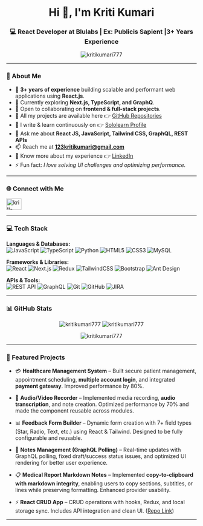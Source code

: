 <h1 align="center">Hi 👋, I'm Kriti Kumari</h1>
<h3 align="center">💻 React Developer at Blulabs | Ex: Publicis Sapient |3+ Years Experience </h3>

<p align="center">
  <img src="https://komarev.com/ghpvc/?username=kritikumari777&label=Profile%20Views&color=0e75b6&style=flat" alt="kritikumari777" />
</p>

---

### 🚀 About Me  
- 🔭 **3+ years of experience** building scalable and performant web applications using **React.js**.  
- 🌱 Currently exploring **Next.js, TypeScript, and GraphQ**.  
- 👯 Open to collaborating on **frontend & full-stack projects**.  
- 📂 All my projects are available here 👉 [GitHub Repositories](https://github.com/kritikumari777)  
- 📝 I write & learn continuously on 👉 [Sololearn Profile](https://www.sololearn.com/profile/9415219)  
- 💬 Ask me about **React JS, JavaScript, Tailwind CSS, GraphQL, REST APIs**  
- 📫 Reach me at **123kritikumari@gmail.com**  
- 📄 Know more about my experience 👉 [LinkedIn](https://www.linkedin.com/in/kriti-kumari-862753185/)  
- ⚡ Fun fact: *I love solving UI challenges and optimizing performance.*  

---

### 🌐 Connect with Me  
<p align="left">
  <a href="https://www.linkedin.com/in/kriti-kumari-862753185/" target="blank">
    <img align="center" src="https://raw.githubusercontent.com/rahuldkjain/github-profile-readme-generator/master/src/images/icons/Social/linked-in-alt.svg" alt="kriti-kumari" height="30" width="40" />
  </a>
</p>

---

### 💻 Tech Stack

**Languages & Databases:**  
![JavaScript](https://img.shields.io/badge/JavaScript-F7DF1E?logo=javascript&logoColor=black) 
![TypeScript](https://img.shields.io/badge/TypeScript-3178C6?logo=typescript&logoColor=white) 
![Python](https://img.shields.io/badge/Python-3776AB?logo=python&logoColor=white) 
![HTML5](https://img.shields.io/badge/HTML5-E34F26?logo=html5&logoColor=white) 
![CSS3](https://img.shields.io/badge/CSS3-1572B6?logo=css3&logoColor=white) 
![MySQL](https://img.shields.io/badge/MySQL-4479A1?logo=mysql&logoColor=white)  

**Frameworks & Libraries:**  
![React](https://img.shields.io/badge/React-20232A?logo=react&logoColor=61DAFB) 
![Next.js](https://img.shields.io/badge/Next.js-000000?logo=nextdotjs&logoColor=white) 
![Redux](https://img.shields.io/badge/Redux-764ABC?logo=redux&logoColor=white) 
![TailwindCSS](https://img.shields.io/badge/Tailwind_CSS-38B2AC?logo=tailwind-css&logoColor=white) 
![Bootstrap](https://img.shields.io/badge/Bootstrap-7952B3?logo=bootstrap&logoColor=white) 
![Ant Design](https://img.shields.io/badge/Ant_Design-0170FE?logo=ant-design&logoColor=white)  

**APIs & Tools:**  
![REST API](https://img.shields.io/badge/REST_API-FF6F00?logo=fastapi&logoColor=white) 
![GraphQL](https://img.shields.io/badge/GraphQL-E10098?logo=graphql&logoColor=white) 
![Git](https://img.shields.io/badge/Git-F05032?logo=git&logoColor=white) 
![GitHub](https://img.shields.io/badge/GitHub-181717?logo=github&logoColor=white) 
![JIRA](https://img.shields.io/badge/JIRA-0052CC?logo=jira&logoColor=white)  

---

### 📊 GitHub Stats  
<p align="center">
  <img src="https://github-readme-stats.vercel.app/api?username=kritikumari777&show_icons=true&locale=en&theme=tokyonight" alt="kritikumari777" />
  <img src="https://github-readme-streak-stats.herokuapp.com/?user=kritikumari777&theme=tokyonight" alt="kritikumari777" />
</p>

<p align="center">
  <img src="https://github-readme-stats.vercel.app/api/top-langs?username=kritikumari777&show_icons=true&locale=en&layout=compact&theme=tokyonight" alt="kritikumari777" />
</p>

---

### 🚀 Featured Projects
- 💳 **Healthcare Management System** – Built secure patient management, appointment scheduling, **multiple account login**, and integrated **payment gateway**. Improved performance by 80%.

- 🎥 **Audio/Video Recorder** – Implemented media recording, **audio transcription**, and note creation. Optimized performance by 70% and made the component reusable across modules.

- 📊 **Feedback Form Builder** – Dynamic form creation with 7+ field types (Star, Radio, Text, etc.) using React & Tailwind. Designed to be fully configurable and reusable. 

- 📝 **Notes Management (GraphQL Polling)** – Real-time updates with GraphQL polling, fixed draft/success status issues, and optimized UI rendering for better user experience.

- 📋 **Medical Report Markdown Notes** – Implemented **copy-to-clipboard with markdown integrity**, enabling users to copy sections, subtitles, or lines while preserving formatting. Enhanced provider usability. 

- ⚡ **React CRUD App** – CRUD operations with hooks, Redux, and local storage sync. Includes API integration and clean UI. ([Repo Link](#))  


---
